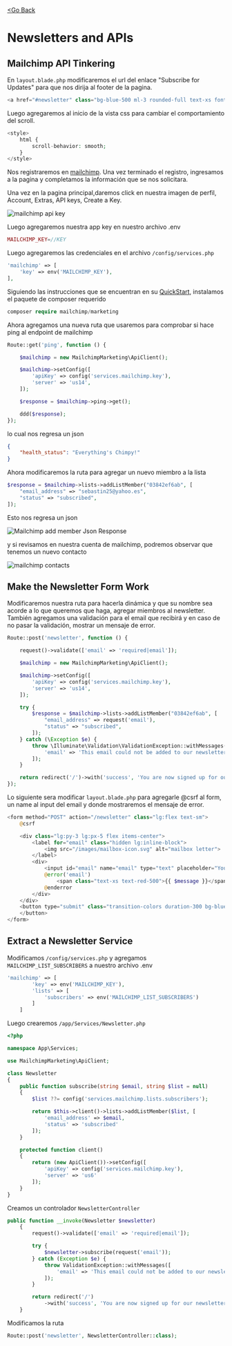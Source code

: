 [<Go Back](/README.md)

# Newsletters and APIs

## Mailchimp API Tinkering

En `layout.blade.php` modificaremos el url del enlace "Subscribe for Updates" para que nos dirija al footer de la pagina.

```php
<a href="#newsletter" class="bg-blue-500 ml-3 rounded-full text-xs font-semibold text-white uppercase py-3 px-5"> Subscribe for Updates </a>
```

Luego agregaremos al inicio de la vista css para cambiar el comportamiento del scroll.

```php
<style>
    html {
        scroll-behavior: smooth;
    }
</style>
```

Nos registraremos en [mailchimp](https://login.mailchimp.com/signup/). Una vez terminado el registro, ingresamos a la pagina y completamos la información que se nos solicitara.

Una vez en la pagina principal,daremos click en nuestra imagen de perfil, Account, Extras, API keys, Create a Key.

![mailchimp api key](/docs/images/mailchimp_api_key.gif)

Luego agregaremos nuestra app key en nuestro archivo .env

```php
MAILCHIMP_KEY=//KEY
```

Luego agregaremos las credenciales en el archivo `/config/services.php`

```php
'mailchimp' => [
    'key' => env('MAILCHIMP_KEY'),
],
```

Siguiendo las instrucciones que se encuentran en su [QuickStart](https://mailchimp.com/developer/marketing/guides/quick-start/), instalamos el paquete de composer requerido

```php
composer require mailchimp/marketing
```

Ahora agregamos una nueva ruta que usaremos para comprobar si hace ping al endpoint de mailchimp

```php
Route::get('ping', function () {

    $mailchimp = new MailchimpMarketing\ApiClient();

    $mailchimp->setConfig([
        'apiKey' => config('services.mailchimp.key'),
        'server' => 'us14',
    ]);

    $response = $mailchimp->ping->get();

    ddd($response);
});
```

lo cual nos regresa un json

```json
{
    "health_status": "Everything's Chimpy!"
}
```

Ahora modificaremos la ruta para agregar un nuevo miembro a la lista

```php
$response = $mailchimp->lists->addListMember("03842ef6ab", [
    "email_address" => "sebastin25@yahoo.es",
    "status" => "subscribed",
]);
```

Esto nos regresa un json

![Mailchimp add member Json Response](/docs/images/mailchimp_add_contact_json_response.png)

y si revisamos en nuestra cuenta de mailchimp, podremos observar que tenemos un nuevo contacto

![mailchimp contacts](/docs/images/mailchimp_contacts.png)

## Make the Newsletter Form Work

Modificaremos nuestra ruta para hacerla dinámica y que su nombre sea acorde a lo que queremos que haga, agregar miembros al newsletter. También agregamos una validación para el email que recibirá y en caso de no pasar la validación, mostrar un mensaje de error.

```php
Route::post('newsletter', function () {

    request()->validate(['email' => 'required|email']);

    $mailchimp = new MailchimpMarketing\ApiClient();

    $mailchimp->setConfig([
        'apiKey' => config('services.mailchimp.key'),
        'server' => 'us14',
    ]);

    try {
        $response = $mailchimp->lists->addListMember("03842ef6ab", [
            "email_address" => request('email'),
            "status" => "subscribed",
        ]);
    } catch (\Exception $e) {
        throw \Illuminate\Validation\ValidationException::withMessages([
            'email' => 'This email could not be added to our newsletter list.'
        ]);
    }

    return redirect('/')->with('success', 'You are now signed up for out newsletter!');
});
```

Lo siguiente sera modificar `layout.blade.php` para agregarle @csrf al form, un name al input del email y donde mostraremos el mensaje de error.

```php
<form method="POST" action="/newsletter" class="lg:flex text-sm">
    @csrf

    <div class="lg:py-3 lg:px-5 flex items-center">
        <label for="email" class="hidden lg:inline-block">
            <img src="/images/mailbox-icon.svg" alt="mailbox letter">
        </label>
        <div>
            <input id="email" name="email" type="text" placeholder="Your email address" class="lg:bg-transparent py-2 lg:py-0 pl-4 focus-within:outline-none">
            @error('email')
                <span class="text-xs text-red-500">{{ $message }}</span>
            @enderror
        </div>
    </div>
    <button type="submit" class="transition-colors duration-300 bg-blue-500 hover:bg-blue-600 mt-4 lg:mt-0 lg:ml-3 rounded-full text-xs font-semibold text-white uppercase py-3 px-8"> Subscribe
    </button>
</form>
```

## Extract a Newsletter Service

Modificamos `/config/services.php` y agregamos `MAILCHIMP_LIST_SUBSCRIBERS` a nuestro archivo .env

```php
'mailchimp' => [
        'key' => env('MAILCHIMP_KEY'),
        'lists' => [
            'subscribers' => env('MAILCHIMP_LIST_SUBSCRIBERS')
        ]
    ]
```

Luego crearemos `/app/Services/Newsletter.php`

```php
<?php

namespace App\Services;

use MailchimpMarketing\ApiClient;

class Newsletter
{
    public function subscribe(string $email, string $list = null)
    {
        $list ??= config('services.mailchimp.lists.subscribers');

        return $this->client()->lists->addListMember($list, [
            'email_address' => $email,
            'status' => 'subscribed'
        ]);
    }

    protected function client()
    {
        return (new ApiClient())->setConfig([
            'apiKey' => config('services.mailchimp.key'),
            'server' => 'us6'
        ]);
    }
}
```

Creamos un controlador `NewsletterController`

```php
public function __invoke(Newsletter $newsletter)
    {
        request()->validate(['email' => 'required|email']);

        try {
            $newsletter->subscribe(request('email'));
        } catch (Exception $e) {
            throw ValidationException::withMessages([
                'email' => 'This email could not be added to our newsletter list.'
            ]);
        }

        return redirect('/')
            ->with('success', 'You are now signed up for our newsletter!');
    }
```

Modificamos la ruta

```php
Route::post('newsletter', NewsletterController::class);
```
